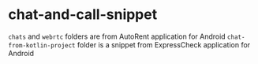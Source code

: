# chat-and-call-snippet

`chats` and `webrtc` folders are from AutoRent application for Android
`chat-from-kotlin-project` folder is a snippet from ExpressCheck application for Android
